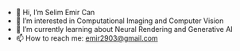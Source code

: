 - 👋 Hi, I’m Selim Emir Can
- 👀 I’m interested in Computational Imaging and Computer Vision
- 🌱 I’m currently learning about Neural Rendering and Generative AI
- 📫 How to reach me: emir2903@gmail.com
